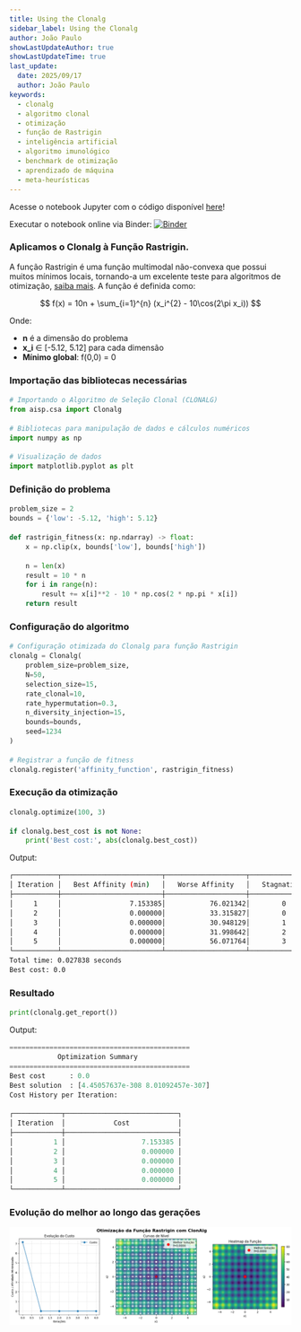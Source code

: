 ```yaml
---
title: Using the Clonalg
sidebar_label: Using the Clonalg
author: João Paulo
showLastUpdateAuthor: true
showLastUpdateTime: true
last_update:
  date: 2025/09/17
  author: João Paulo
keywords:
  - clonalg
  - algoritmo clonal
  - otimização
  - função de Rastrigin
  - inteligência artificial
  - algoritmo imunológico
  - benchmark de otimização
  - aprendizado de máquina
  - meta-heurísticas
---
```


Acesse o notebook Jupyter com o código disponível [here](https://github.com/AIS-Package/aisp/blob/main/examples/pt-br/optimization/clonalg/rastrigin_function_example.ipynb)!

Executar o notebook online via Binder: [![Binder](https://mybinder.org/badge_logo.svg)](https://mybinder.org/v2/gh/AIS-Package/aisp/HEAD?urlpath=%2Fdoc%2Ftree%2F%2Fexamples%2Fpt-br%2Foptimization%2Fclonalg%2Frastrigin_function_example.ipynb)

### Aplicamos o Clonalg à Função Rastrigin.

A função Rastrigin é uma função multimodal não-convexa que possui muitos mínimos locais, 
tornando-a um excelente teste para algoritmos de otimização, [saiba mais](https://en.wikipedia.org/wiki/Rastrigin_function). A função é definida como:

$$ f(x) = 10n + \sum_{i=1}^{n} (x_i^{2} - 10\cos(2\pi x_i)) $$

Onde:
* **n** é a dimensão do problema
* **x_i** ∈ [-5.12, 5.12] para cada dimensão
* **Mínimo global**: f(0,0) = 0

### Importação das bibliotecas necessárias

```python
# Importando o Algoritmo de Seleção Clonal (CLONALG)
from aisp.csa import Clonalg

# Bibliotecas para manipulação de dados e cálculos numéricos
import numpy as np

# Visualização de dados
import matplotlib.pyplot as plt
```

### Definição do problema

```python
problem_size = 2
bounds = {'low': -5.12, 'high': 5.12}

def rastrigin_fitness(x: np.ndarray) -> float:
    x = np.clip(x, bounds['low'], bounds['high'])
    
    n = len(x)
    result = 10 * n
    for i in range(n):
        result += x[i]**2 - 10 * np.cos(2 * np.pi * x[i])
    return result
```

### Configuração do algoritmo

```python
# Configuração otimizada do Clonalg para função Rastrigin
clonalg = Clonalg(
    problem_size=problem_size,
    N=50,
    selection_size=15,
    rate_clonal=10,
    rate_hypermutation=0.3,
    n_diversity_injection=15,
    bounds=bounds,
    seed=1234
)

# Registrar a função de fitness
clonalg.register('affinity_function', rastrigin_fitness)
```

### Execução da otimização

```python
clonalg.optimize(100, 3)

if clonalg.best_cost is not None:
    print('Best cost:', abs(clonalg.best_cost))
```
Output:
```bash
┌───────────┬─────────────────────────┬────────────────────┬─────────────────┐
│ Iteration │   Best Affinity (min)   │   Worse Affinity   │   Stagnation    │
├───────────┼─────────────────────────┼────────────────────┼─────────────────┤
│     1     │                 7.153385│           76.021342│        0        │
│     2     │                 0.000000│           33.315827│        0        │
│     3     │                 0.000000│           30.948129│        1        │
│     4     │                 0.000000│           31.998642│        2        │
│     5     │                 0.000000│           56.071764│        3        │
└───────────┴─────────────────────────┴────────────────────┴─────────────────┘
Total time: 0.027838 seconds
Best cost: 0.0
```

### Resultado

```python
print(clonalg.get_report())
```
Output:
```python
=============================================
            Optimization Summary             
=============================================
Best cost      : 0.0
Best solution  : [4.45057637e-308 8.01092457e-307]
Cost History per Iteration:

┌────────────┬────────────────────────────┐
│ Iteration  │            Cost            │
├────────────┼────────────────────────────┤
│          1 │                   7.153385 │
│          2 │                   0.000000 │
│          3 │                   0.000000 │
│          4 │                   0.000000 │
│          5 │                   0.000000 │
└────────────┴────────────────────────────┘
```

### Evolução do melhor ao longo das gerações

![](../../assets/clonalg.png)